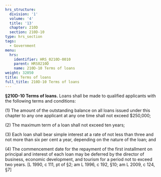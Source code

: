 ```yaml
---
hrs_structure:
  division: '1'
  volume: '4'
  title: '13'
  chapter: 210D
  section: 210D-10
type: hrs_section
tags:
  - Government
menu:
  hrs:
    identifier: HRS_0210D-0010
    parent: HRS0210D
    name: 210D-10 Terms of loans
weight: 32050
title: Terms of loans
full_title: 210D-10 Terms of loans
---
```

**§210D-10 Terms of loans.** Loans shall be made to qualified applicants with the following terms and conditions:

(1) The amount of the outstanding balance on all loans issued under this chapter to any one applicant at any one time shall not exceed $250,000;

(2) The maximum term of a loan shall not exceed ten years;

(3) Each loan shall bear simple interest at a rate of not less than three and not more than six per cent a year, depending on the nature of the loan; and

(4) The commencement date for the repayment of the first installment on principal and interest of each loan may be deferred by the director of business, economic development, and tourism for a period not to exceed two years. [L 1990, c 111, pt of §2; am L 1996, c 192, §10; am L 2009, c 124, §7]